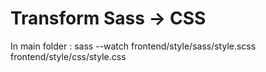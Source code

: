 # Transform Sass -> CSS

In main folder :
sass --watch frontend/style/sass/style.scss frontend/style/css/style.css
